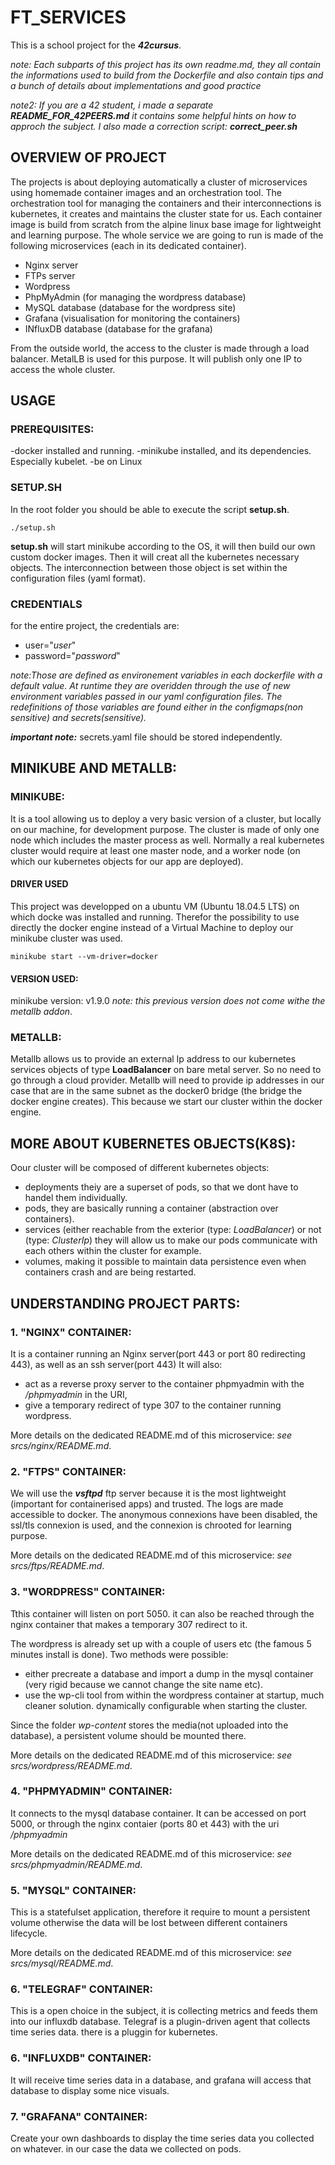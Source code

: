 # FT_SERVICES

This is a school project for the **_42cursus_**.

_note: Each subparts of this project has its own readme.md, they all contain the
informations used to build from the Dockerfile and also contain tips and a bunch
of details about implementations and good practice_

_note2: If you are a 42 student, i made a separate **README\_FOR\_42PEERS.md** it
contains some helpful hints on how to approch the subject. I also made a
correction script: **correct\_peer.sh**_

## OVERVIEW OF PROJECT

The projects is about deploying automatically a cluster of microservices using
homemade container images and an orchestration tool.
The orchestration tool for managing the containers and their interconnections
is kubernetes, it creates and maintains the cluster state for us.
Each container image is build from scratch from the alpine linux base image for
lightweight and learning purpose.
The whole service we are going to run is made of the following microservices
(each in its dedicated container).
- Nginx server
- FTPs server
- Wordpress
- PhpMyAdmin (for managing the wordpress database)
- MySQL database (database for the wordpress site)
- Grafana (visualisation for monitoring the containers)
- INfluxDB database (database for the grafana)

From the outside world, the access to the cluster is made through a load
balancer. MetalLB is used for this purpose. It will publish only one IP to
access the whole cluster.

## USAGE

### PREREQUISITES:
-docker installed and running.
-minikube installed, and its dependencies. Especially kubelet.
-be on Linux

### SETUP.SH
In the root folder you should be able to execute the script **setup.sh**.
```
./setup.sh
```
**setup.sh** will start minikube according to the OS, it will then build our
own custom docker images.
Then it will creat all the kubernetes necessary objects. The interconnection
between those object is set within the configuration files (yaml format).

### CREDENTIALS

for the entire project, the credentials are:

- user="_user_"
- password="_password_"

_note:Those are defined as environement variables in each dockerfile with a
default value.
At runtime they are overidden through the use of new environment variables
passed in our yaml configuration files. The redefinitions of those variables
are found either in the configmaps(non sensitive) and secrets(sensitive)._

**_important note:_** secrets.yaml file should be stored independently.

## MINIKUBE AND METALLB:

### MINIKUBE:
It is a tool allowing us to deploy a very basic version of a cluster, but
locally on our machine, for development purpose. The cluster is made of only
one node which includes the master process as well. Normally a real kubernetes
cluster would require at least one master node, and a worker node (on which our
kubernetes objects for our app are deployed).

#### DRIVER USED

This project was developped on a ubuntu VM (Ubuntu 18.04.5 LTS) on which docke
was installed and running. Therefor the possibility to use directly the docker
engine instead of a Virtual Machine to deploy our minikube cluster was used.
```
minikube start --vm-driver=docker
```
#### VERSION USED:
minikube version: v1.9.0
_note: this previous version does not come withe the metallb addon_.

### METALLB:

Metallb allows us to provide an external Ip address to our kubernetes services
objects of type **LoadBalancer** on bare metal server. So no need to go through
a cloud provider.
Metallb will need to provide ip addresses in our case that are in the same 
subnet as the docker0 bridge (the bridge the docker engine creates).
This because we start our cluster within the docker engine.

## MORE ABOUT KUBERNETES OBJECTS(K8S):

Oour cluster will be composed of different kubernetes objects:
- deployments theiy are a superset of pods, so that we dont have to handel them
individually.
- pods, they are basically running a container (abstraction over containers).
- services (either reachable from the exterior (type: _LoadBalancer_) or not
(type: _ClusterIp_) they will allow us to make our pods communicate with each
others within the cluster for example.
- volumes, making it possible to maintain data persistence even when containers
crash and are being restarted.

## UNDERSTANDING PROJECT PARTS:

### 1. "NGINX" CONTAINER:

It is a container running an Nginx server(port 443 or port 80 redirecting 443),
as well as an ssh server(port 443)
It will also:
- act as a reverse proxy server to the container phpmyadmin with
the _/phpmyadmin_ in the URI,
- give a temporary redirect of type 307 to the container running wordpress.

More details on the dedicated README.md of this microservice:
_see srcs/nginx/README.md_.

### 2. "FTPS" CONTAINER:

We will use the ***vsftpd*** ftp server because it is the most lightweight
(important for containerised apps) and trusted.
The logs are made accessible to docker.
The anonymous connexions have been disabled, the ssl/tls connexion is used, and
the connexion is chrooted for learning purpose.

More details on the dedicated README.md of this microservice:
_see srcs/ftps/README.md_.

### 3. "WORDPRESS" CONTAINER:

Tthis container will listen on port 5050. it can also be reached through the
nginx container that makes a temporary 307 redirect to it.

The wordpress is already set up with a couple of users etc (the famous 5
minutes install is done).
Two methods were possible:
- either precreate a database and import a dump in the mysql container
(very rigid because we cannot change the site name etc).
- use the wp-cli tool from within the wordpress container at startup, much
cleaner solution. dynamically configurable when starting the cluster.

Since the folder _wp-content_ stores the media(not uploaded into the database),
a persistent volume should be mounted there.

More details on the dedicated README.md of this microservice:
_see srcs/wordpress/README.md_.

### 4. "PHPMYADMIN" CONTAINER:

It connects to the mysql database container. It can be accessed on port 5000,
or through the nginx contaier (ports 80 et 443) with the uri _/phpmyadmin_

More details on the dedicated README.md of this microservice:
_see srcs/phpmyadmin/README.md_.

### 5. "MYSQL" CONTAINER:

This is a statefulset application, therefore it require to mount a persistent
volume otherwise the data will be lost between different containers lifecycle.

More details on the dedicated README.md of this microservice:
_see srcs/mysql/README.md_.

### 6. "TELEGRAF" CONTAINER:

This is a open choice in the subject, it is collecting metrics and feeds them
into our influxdb database. Telegraf is a plugin-driven agent that collects 
time series data. there is a pluggin for kubernetes.

### 6. "INFLUXDB" CONTAINER:

It will receive time series data in a database, and grafana will access that
database to display some nice visuals.

### 7. "GRAFANA" CONTAINER:

Create your own dashboards to display the time series data you collected on
whatever. in our case the data we collected on pods.

